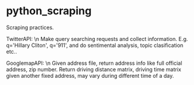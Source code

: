# python_scraping

Scraping practices.

TwitterAPI:  \n
Make query searching requests and collect information.
E.g. q='Hillary Cliton', q='911', and do sentimental analysis, topic clasification etc..

GooglemapAPI: \n
Given address file, return address info like full official address, zip number.
Return driving distance matrix, driving time matrix given another fixed address, may vary during different time of a day.

